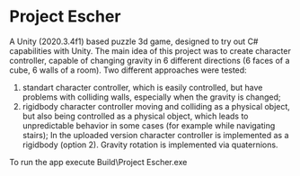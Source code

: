 # Project Escher
A Unity (2020.3.4f1) based puzzle 3d game, designed to try out C# capabilities with Unity.
The main idea of this project was to create character controller, capable of changing gravity in 6 different directions (6 faces of a cube, 6 walls of a room).
Two different approaches were tested:
1. standart character controller, which is easily controlled, but have problems with colliding walls, especially when the gravity is changed;
2. rigidbody character controller moving and colliding as a physical object, but also being controlled as a physical object, which leads to unpredictable behavior in some cases (for example while navigating stairs);
In the uploaded version character controller is implemented as a rigidbody (option 2).
Gravity rotation is implemented via quaternions. 

To run the app execute Build\Project Escher.exe


